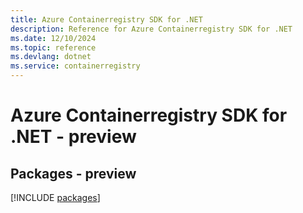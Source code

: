 ```yaml
---
title: Azure Containerregistry SDK for .NET
description: Reference for Azure Containerregistry SDK for .NET
ms.date: 12/10/2024
ms.topic: reference
ms.devlang: dotnet
ms.service: containerregistry
---
```

# Azure Containerregistry SDK for .NET - preview
## Packages - preview
[!INCLUDE [packages](containerregistry-index.md)]